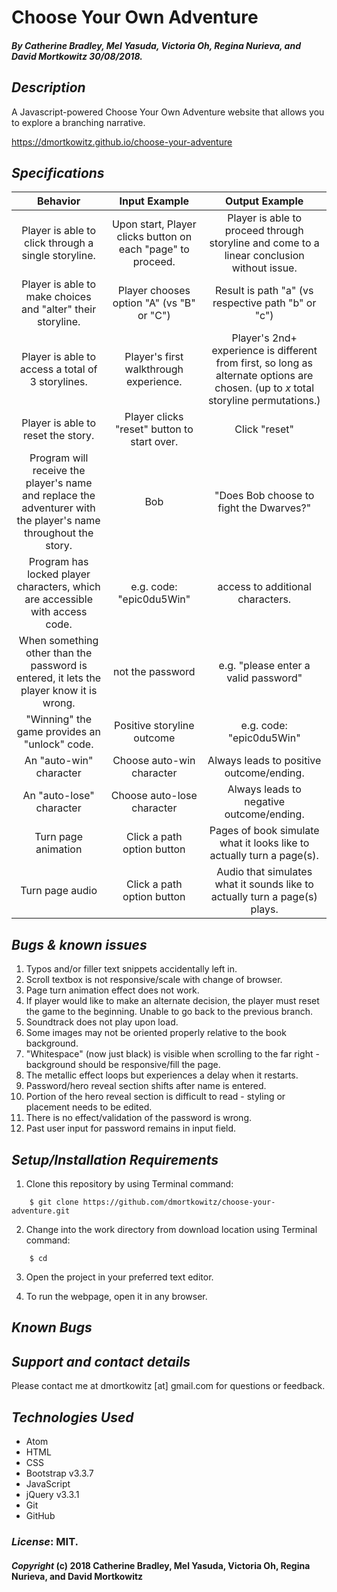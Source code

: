 # Choose Your Own Adventure

##### By Catherine Bradley, Mel Yasuda, Victoria Oh, Regina Nurieva, and David Mortkowitz 30/08/2018.

## *Description*
A Javascript-powered Choose Your Own Adventure website that allows you to explore a branching narrative.

https://dmortkowitz.github.io/choose-your-adventure

<!-- TBD
A structure hierarchy can be [found here ()](https://docs.google.com/spreadsheets/d/1Zd9EcBgLgCjJfib7R2PkwFMDRbXAdpBJpQ0MGw0BcZs/edit#gid=0).
-->

## *Specifications*

| Behavior         |Input Example| Output Example|
|:-------------:|:-------------:|:-------------:|
| Player is able to click through a single storyline.| Upon start, Player clicks button on each "page" to proceed. | Player is able to proceed through storyline and come to a linear conclusion without issue. |
| Player is able to make choices and "alter" their storyline. | Player chooses option "A" (vs "B" or "C") | Result is path "a" (vs respective path "b" or "c") |
| Player is able to access a total of 3 storylines. | Player's first walkthrough experience. | Player's 2nd+ experience is different from first, so long as alternate options are chosen. (up to *x* total storyline permutations.)|
| Player is able to reset the story. | Player clicks "reset" button to start over. | Click "reset" | Takes player back to title page. |
| Program will receive the player's name and replace the adventurer with the player's name throughout the story. | Bob | "Does Bob choose to fight the Dwarves?" |
| Program has locked player characters, which are accessible with access code. | e.g. code: "epic0du5Win" | access to additional characters. |
| When something other than the password is entered, it lets the player know it is wrong. | not the password | e.g. "please enter a valid password" |
| "Winning" the game provides an "unlock" code. | Positive storyline outcome | e.g. code: "epic0du5Win" |
| An "auto-win" character | Choose auto-win character | Always leads to positive outcome/ending. |
| An "auto-lose" character | Choose auto-lose character | Always leads to negative outcome/ending. |
| Turn page animation | Click a path option button | Pages of book simulate what it looks like to actually turn a page(s). |
| Turn page audio | Click a path option button | Audio that simulates what it sounds like to actually turn a page(s) plays. |

## *Bugs & known issues*
1. Typos and/or filler text snippets accidentally left in.
2. Scroll textbox is not responsive/scale with change of browser.
3. Page turn animation effect does not work.
4. If player would like to make an alternate decision, the player must reset the game to the beginning. Unable to go back to the previous branch.
5. Soundtrack does not play upon load.
6. Some images may not be oriented properly relative to the book background.
7. "Whitespace" (now just black) is visible when scrolling to the far right - background should be responsive/fill the page.
8. The metallic effect loops but experiences a delay when it restarts.
9. Password/hero reveal section shifts after name is entered.
10. Portion of the hero reveal section is difficult to read - styling or placement needs to be edited.
11. There is no effect/validation of the password is wrong.
12. Past user input for password remains in input field.


## *Setup/Installation Requirements*

1. Clone this repository by using Terminal command:
```
    $ git clone https://github.com/dmortkowitz/choose-your-adventure.git
```
2. Change into the work directory from download location using Terminal command:
```
    $ cd
```
3. Open the project in your preferred text editor.

4. To run the webpage, open it in any browser.

## *Known Bugs*


## *Support and contact details*

Please contact me at dmortkowitz [at] gmail.com for questions or feedback.

## *Technologies Used*

* Atom
* HTML
* CSS
* Bootstrap v3.3.7
* JavaScript
* jQuery v3.3.1    
* Git
* GitHub

### *License*: MIT.

#### *Copyright* (c) 2018 Catherine Bradley, Mel Yasuda, Victoria Oh, Regina Nurieva, and David Mortkowitz
